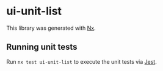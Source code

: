 # ui-unit-list

This library was generated with [Nx](https://nx.dev).

## Running unit tests

Run `nx test ui-unit-list` to execute the unit tests via [Jest](https://jestjs.io).

